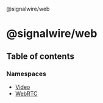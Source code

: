 @signalwire/web

# @signalwire/web

## Table of contents

### Namespaces

- [Video](modules/video.md)
- [WebRTC](modules/webrtc.md)
